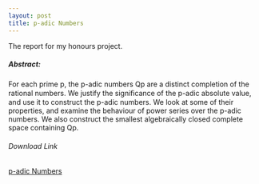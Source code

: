 ```yaml
---
layout: post
title: p-adic Numbers
---
```


The report for my honours project.


##### Abstract:

For each prime p, the p-adic numbers Qp are a distinct completion of the
rational numbers. We justify the signiﬁcance of the p-adic absolute value, and
use it to construct the p-adic numbers. We look at some of their properties,
and examine the behaviour of power series over the p-adic numbers. We also
construct the smallest algebraically closed complete space containing Qp.

###### Download Link
[p-adic Numbers](https://drive.google.com/file/d/0BxQ7IgGGV_QKVmhxamQyOUtxZ2s/view?usp=sharing)

